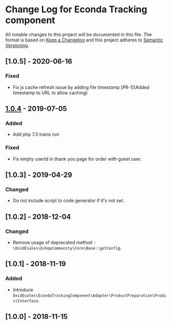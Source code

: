 # Change Log for Econda Tracking component

All notable changes to this project will be documented in this file.
The format is based on [Keep a Changelog](http://keepachangelog.com/)
and this project adheres to [Semantic Versioning](http://semver.org/).

## [1.0.5] - 2020-06-16

### Fixed
- Fix js cache refresh issue by adding file timestamp [PR-1](Added timestamp to URL to allow caching)

## [1.0.4] - 2019-07-05

### Added
- Add php 7.3 travis run

### Fixed
- Fix empty userId in thank you page for order with guest user.

## [1.0.3] - 2019-04-29

### Changed
- Do not include script to code generator if it's not set.

## [1.0.2] - 2018-12-04

### Changed
- Remove usage of deprecated method - `\OxidEsales\EshopCommunity\Core\Base::getConfig`.

## [1.0.1] - 2018-11-19

### Added
- Introduce `OxidEsales\EcondaTrackingComponent\Adapter\ProductPreparation\ProductInterface`.

## [1.0.0] - 2018-11-15


[1.0.4]: https://github.com/OXID-eSales/oxideshop_pe/compare/v1.0.4...v1.0.5
[1.0.4]: https://github.com/OXID-eSales/oxideshop_pe/compare/v1.0.3...v1.0.4